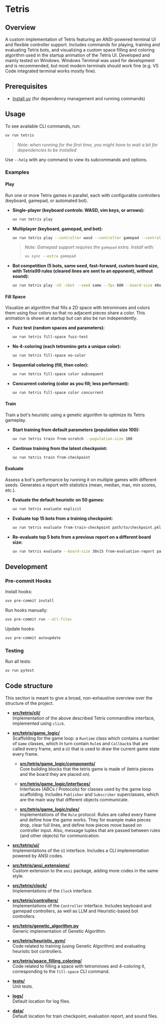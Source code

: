 # Tetris

## Overview

A custom implementation of Tetris featuring an ANSI-powered terminal UI and flexible controller support. Includes commands for playing, training and evaluating Tetris bots, and visualizing a custom space filling and coloring algorithm used in the startup animation of the Tetris UI.
Developed and mainly tested on Windows. Windows Terminal was used for development and is recommended, but most modern terminals should work fine (e.g. VS Code integrated terminal works mostly fine).

## Prerequisites

- [Install uv](https://docs.astral.sh/uv/getting-started/installation/) (for dependency management and running commands)

## Usage

To see available CLI commands, run:

```sh
uv run tetris
```

> *Note: when running for the first time, you might have to wait a bit for dependencies to be installed*

Use `--help` with any command to view its subcommands and options.

### Examples

#### Play

Run one or more Tetris games in parallel, each with configurable controllers (keyboard, gamepad, or automated bot).

- **Single-player (keyboard controls: WASD, vim keys, or arrows):**

  ```sh
  uv run tetris play
  ```

- **Multiplayer (keyboard, gamepad, and bot):**

  ```sh
  uv run tetris play --controller wasd --controller gamepad --controller bot
  ```

  > *Note: Gamepad support requires the `gamepad` extra. Install with:*
  >
  > ```sh
  > uv sync --extra gamepad
  > ```

- **Bot competition (5 bots, same seed, fast-forward, custom board size, with Tetris99 rules (cleared lines are sent to an opponent), without sound):**

  ```sh
  uv run tetris play -n5 -cbot --seed same --fps 600 --board-size 40x20 --tetris99 --sounds off
  ```

#### Fill Space

Visualize an algorithm that fills a 2D space with tetrominoes and colors them using four colors so that no adjacent pieces share a color. This animation is shown at startup but can also be run independently.

- **Fuzz test (random spaces and parameters):**

  ```sh
  uv run tetris fill-space fuzz-test
  ```

- **No 4-coloring (each tetromino gets a unique color):**

  ```sh
  uv run tetris fill-space no-color
  ```

- **Sequential coloring (fill, then color):**

  ```sh
  uv run tetris fill-space color subsequent
  ```

- **Concurrent coloring (color as you fill; less performant):**

  ```sh
  uv run tetris fill-space color concurrent
  ```

#### Train

Train a bot's heuristic using a genetic algorithm to optimize its Tetris gameplay.

- **Start training from default parameters (population size 100):**

  ```sh
  uv run tetris train from-scratch --population-size 100
  ```

- **Continue training from the latest checkpoint:**

  ```sh
  uv run tetris train from-checkpoint
  ```

#### Evaluate

Assess a bot's performance by running it on multiple games with different seeds. Generates a report with statistics (mean, median, max, min scores, etc.).

- **Evaluate the default heuristic on 50 games:**

  ```sh
  uv run tetris evaluate explicit
  ```

- **Evaluate top 15 bots from a training checkpoint:**

  ```sh
  uv run tetris evaluate from-train-checkpoint path/to/checkpoint.pkl --top-k 15
  ```

- **Re-evaluate top 5 bots from a previous report on a different board size:**

  ```sh
  uv run tetris evaluate --board-size 30x15 from-evaluation-report path/to/report.csv --top-k 5
  ```

## Development

### Pre-commit Hooks

Install hooks:

```sh
uvx pre-commit install
```

Run hooks manually:

```sh
uvx pre-commit run --all-files
```

Update hooks:

```sh
uvx pre-commit autoupdate
```

### Testing

Run all tests:

```sh
uv run pytest
```

## Code structure

This section is meant to give a broad, non-exhaustive overview over the structure of the project.

- **[src/tetris/cli/](src/tetris/cli/)**  
  Implementation of the above described Tetris commandline interface, implemented using `click`.

- **[src/tetris/game_logic/](src/tetris/game_logic/)**  
  Scaffolding for the game loop: a `Runtime` class which contains a number of `Game` classes, which in turn contain `Rule`s and `Callback`s that are called every frame, and a `UI` that is used to draw the current game state every frame.

  - **[src/tetris/game_logic/components/](src/tetris/game_logic/components/)**  
    Core building blocks that the tetris game is made of (tetris pieces and the board they are placed on).

  - **[src/tetris/game_logic/interfaces/](src/tetris/game_logic/interfaces/)**  
    Interfaces (ABCs / Protocols) for classes used by the game loop scaffolding. Includes `Publisher` and `Subscriber` superclasses, which are the main way that different objects communicate.

  - **[src/tetris/game_logic/rules/](src/tetris/game_logic/rules/)**  
    Implementations of the `Rule` protocol. Rules are called every frame and define how the game works. They for example make pieces drop, clear full lines, and define how pieces move based on controller input. Also, message tuples that are passed between rules (and other objects) for communication.

- **[src/tetris/ui/](src/tetris/ui/)**  
  Implementations of the `UI` interface. Includes a CLI implementation powered by ANSI codes.

- **[src/tetris/ansi_extensions/](src/tetris/ansi_extensions/)**  
  Custom extension to the `ansi` package, adding more codes in the same style.

- **[src/tetris/clock/](src/tetris/clock/)**  
  Implementations of the `Clock` interface.

- **[src/tetris/controllers/](src/tetris/controllers/)**  
  Implementations of the `Controller` interface. Includes keyboard and gamepad controllers, as well as LLM and Heuristic-based bot controllers.

- **[src/tetris/genetic_algorithm.py](src/tetris/genetic_algorithm.py)**  
  Generic implementation of Genetic Algorithm.

- **[src/tetris/heuristic_gym/](src/tetris/heuristic_gym/)**  
  Code related to training (using Genetic Algorithm) and evaluating heuristic bot controllers.

- **[src/tetris/space_filling_coloring/](src/tetris/space_filling_coloring/)**  
  Code related to filling a space with tetrominoes and 4-coloring it, corresponding to the `fill-space` CLI command.

- **[tests/](tests/)**  
  Unit tests.

- **[logs/](logs/)**  
  Default location for log files.

- **[data/](data/)**  
  Default location for train checkpoint, evaluation report, and sound files.
